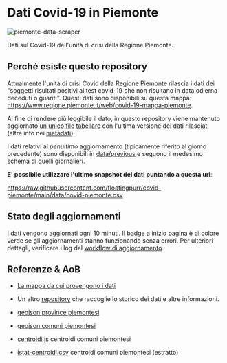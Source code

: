 # Dati Covid-19 in Piemonte

![piemonte-data-scraper](https://github.com/floatingpurr/covid-piemonte/workflows/piemonte-data-scraper/badge.svg)

Dati sul Covid-19 dell'unità di crisi della Regione Piemonte.

## Perché esiste questo repository

Attualmente l'unità di crisi Covid della Regione Piemonte rilascia i dati dei "soggetti risultati positivi al test covid-19 che non risultano in data odierna deceduti o guariti". Questi dati sono disponibili su questa mappa: https://www.regione.piemonte.it/web/covid-19-mappa-piemonte.

Al fine di rendere più leggibile il dato, in questo repository viene mantenuto aggiornato [un unico file tabellare](data/covid-piemonte.csv) con l'ultima versione dei dati rilasciati (altre info nei [metadati](data/metadata.txt)).

I dati relativi al _penultimo_ aggiornamento (tipicamente riferito al giorno precedente) sono disponibili in [data/previous](data/previous) e seguono il medesimo schema di quelli giornalieri.

**E' possibile utilizzare l'ultimo snapshot dei dati puntando a questa url**:

<https://raw.githubusercontent.com/floatingpurr/covid-piemonte/main/data/covid-piemonte.csv>

## Stato degli aggiornamenti

I dati vengono aggiornati ogni 10 minuti. Il [badge](#dati-covid-19-in-Piemonte) a inizio pagina è di colore verde se gli aggiornamenti stanno funzionando senza errori. Per ulteriori dettagli, verificare i log del [workflow di aggiornamento](https://github.com/floatingpurr/covid-piemonte/actions?query=workflow%3Apiemonte-data-scraper).

## Referenze & AoB

* [La mappa da cui provengono i dati](https://giscovid.sdp.csi.it/tiles/)

* Un altro [repository](https://github.com/to-mg/covid-19-piemonte) che raccoglie lo storico dei dati e altre informazioni.

* [geojson province piemontesi](https://giscovid.sdp.csi.it/tiles/data/province.geojson)

* [geojson comuni piemontesi](https://giscovid.sdp.csi.it/tiles/data/centroidi.geojson)

* [centroidi.js](https://giscovid.sdp.csi.it/tiles/js/centroidi.js) centroidi comuni piemontesi

* [istat-centroidi.csv](geodata/istat-centroidi.csv) centroidi comuni piemontesi (estratto)
